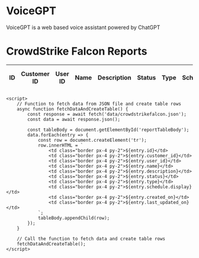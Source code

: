 # VoiceGPT
VoiceGPT is a web based voice assistant powered by ChatGPT
<!DOCTYPE html>
<html lang="en">
<head>
    <meta charset="UTF-8">
    <meta name="viewport" content="width=device-width, initial-scale=1.0">
    <title>CrowdStrike Falcon Reports</title>
    <!-- Include Astro Tailwind CSS -->
    <link href="https://cdn.jsdelivr.net/npm/tailwindcss@2.2.19/dist/tailwind.min.css" rel="stylesheet">
</head>
<body class="bg-gray-100 p-8">
    <div class="container mx-auto">
        <h1 class="text-2xl font-bold mb-4">CrowdStrike Falcon Reports</h1>
        <table class="table-auto">
            <thead>
                <tr>
                    <th class="px-4 py-2 bg-gray-200">ID</th>
                    <th class="px-4 py-2 bg-gray-200">Customer ID</th>
                    <th class="px-4 py-2 bg-gray-200">User ID</th>
                    <th class="px-4 py-2 bg-gray-200">Name</th>
                    <th class="px-4 py-2 bg-gray-200">Description</th>
                    <th class="px-4 py-2 bg-gray-200">Status</th>
                    <th class="px-4 py-2 bg-gray-200">Type</th>
                    <th class="px-4 py-2 bg-gray-200">Schedule</th>
                    <th class="px-4 py-2 bg-gray-200">Created On</th>
                    <th class="px-4 py-2 bg-gray-200">Last Updated On</th>
                </tr>
            </thead>
            <tbody id="reportTableBody">
                <!-- Table rows will be added dynamically here -->
            </tbody>
        </table>
    </div>

    <script>
        // Function to fetch data from JSON file and create table rows
        async function fetchDataAndCreateTable() {
            const response = await fetch('data/crowdstrikefalcon.json');
            const data = await response.json();

            const tableBody = document.getElementById('reportTableBody');
            data.forEach(entry => {
                const row = document.createElement('tr');
                row.innerHTML = `
                    <td class="border px-4 py-2">${entry.id}</td>
                    <td class="border px-4 py-2">${entry.customer_id}</td>
                    <td class="border px-4 py-2">${entry.user_id}</td>
                    <td class="border px-4 py-2">${entry.name}</td>
                    <td class="border px-4 py-2">${entry.description}</td>
                    <td class="border px-4 py-2">${entry.status}</td>
                    <td class="border px-4 py-2">${entry.type}</td>
                    <td class="border px-4 py-2">${entry.schedule.display}</td>
                    <td class="border px-4 py-2">${entry.created_on}</td>
                    <td class="border px-4 py-2">${entry.last_updated_on}</td>
                `;
                tableBody.appendChild(row);
            });
        }

        // Call the function to fetch data and create table rows
        fetchDataAndCreateTable();
    </script>
</body>
</html>
